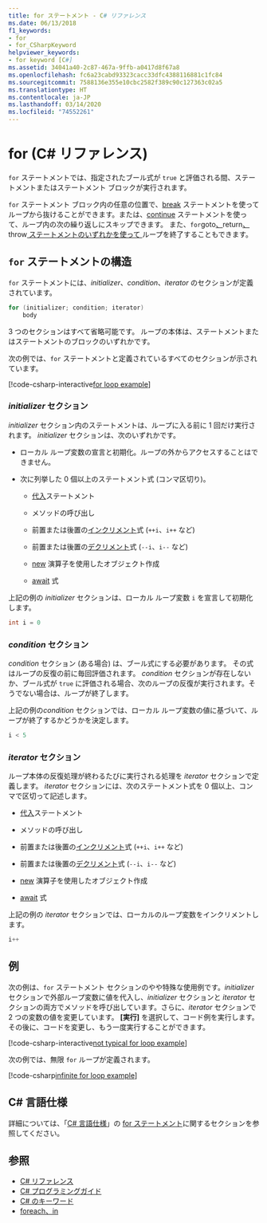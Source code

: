 ```yaml
---
title: for ステートメント - C# リファレンス
ms.date: 06/13/2018
f1_keywords:
- for
- for_CSharpKeyword
helpviewer_keywords:
- for keyword [C#]
ms.assetid: 34041a40-2c87-467a-9ffb-a0417d8f67a8
ms.openlocfilehash: fc6a23cabd93323cacc33dfc4388116881c1fc84
ms.sourcegitcommit: 7588136e355e10cbc2582f389c90c127363c02a5
ms.translationtype: HT
ms.contentlocale: ja-JP
ms.lasthandoff: 03/14/2020
ms.locfileid: "74552261"
---
```

# <a name="for-c-reference"></a>for (C# リファレンス)

`for` ステートメントでは、指定されたブール式が `true` と評価される間、ステートメントまたはステートメント ブロックが実行されます。

`for` ステートメント ブロック内の任意の位置で、[break](break.md) ステートメントを使ってループから抜けることができます。または、[continue](continue.md) ステートメントを使って、ループ内の次の繰り返しにスキップできます。 また、`for`goto[、](goto.md)return[、](return.md)throw[ ステートメントのいずれかを使って ](throw.md) ループを終了することもできます。

## <a name="structure-of-the-for-statement"></a>`for` ステートメントの構造

`for` ステートメントには、*initializer*、*condition*、*iterator* のセクションが定義されています。

```csharp
for (initializer; condition; iterator)
    body
```

3 つのセクションはすべて省略可能です。 ループの本体は、ステートメントまたはステートメントのブロックのいずれかです。

次の例では、`for` ステートメントと定義されているすべてのセクションが示されています。

[!code-csharp-interactive[for loop example](~/samples/snippets/csharp/keywords/IterationKeywordsExamples.cs#5)]

### <a name="the-initializer-section"></a>*initializer* セクション

*initializer* セクション内のステートメントは、ループに入る前に 1 回だけ実行されます。 *initializer* セクションは、次のいずれかです。

- ローカル ループ変数の宣言と初期化。ループの外からアクセスすることはできません。

- 次に列挙した 0 個以上のステートメント式 (コンマ区切り)。

  - [代入](../operators/assignment-operator.md)ステートメント

  - メソッドの呼び出し

  - 前置または後置の[インクリメント](../operators/arithmetic-operators.md#increment-operator-)式 (`++i`、`i++` など)

  - 前置または後置の[デクリメント](../operators/arithmetic-operators.md#decrement-operator---)式 (`--i`、`i--` など)

  - [new](../operators/new-operator.md) 演算子を使用したオブジェクト作成

  - [await](../operators/await.md) 式

上記の例の *initializer* セクションは、ローカル ループ変数 `i` を宣言して初期化します。

```csharp
int i = 0
```

### <a name="the-condition-section"></a>*condition* セクション

*condition* セクション (ある場合) は、ブール式にする必要があります。 その式はループの反復の前に毎回評価されます。 *condition* セクションが存在しないか、ブール式が `true` に評価される場合、次のループの反復が実行されます。そうでない場合は、ループが終了します。

上記の例の*condition* セクションでは、ローカル ループ変数の値に基づいて、ループが終了するかどうかを決定します。

```csharp
i < 5
```

### <a name="the-iterator-section"></a>*iterator* セクション

ループ本体の反復処理が終わるたびに実行される処理を *iterator* セクションで定義します。 *iterator* セクションには、次のステートメント式を 0 個以上、コンマで区切って記述します。

- [代入](../operators/assignment-operator.md)ステートメント

- メソッドの呼び出し

- 前置または後置の[インクリメント](../operators/arithmetic-operators.md#increment-operator-)式 (`++i`、`i++` など)

- 前置または後置の[デクリメント](../operators/arithmetic-operators.md#decrement-operator---)式 (`--i`、`i--` など)

- [new](../operators/new-operator.md) 演算子を使用したオブジェクト作成

- [await](../operators/await.md) 式

上記の例の *iterator* セクションでは、ローカルのループ変数をインクリメントします。

```csharp
i++
```

## <a name="examples"></a>例

次の例は、`for` ステートメント セクションのやや特殊な使用例です。*initializer* セクションで外部ループ変数に値を代入し、*initializer* セクションと *iterator* セクションの両方でメソッドを呼び出しています。さらに、*iterator* セクションで 2 つの変数の値を変更しています。 **[実行]** を選択して、コード例を実行します。 その後に、コードを変更し、もう一度実行することができます。

[!code-csharp-interactive[not typical for loop example](~/samples/snippets/csharp/keywords/IterationKeywordsExamples.cs#6)]

次の例では、無限 `for` ループが定義されます。

[!code-csharp[infinite for loop example](~/samples/snippets/csharp/keywords/IterationKeywordsExamples.cs#7)]

## <a name="c-language-specification"></a>C# 言語仕様

詳細については、「[C# 言語仕様](~/_csharplang/spec/statements.md#the-for-statement)」の [for ステートメント](/dotnet/csharp/language-reference/language-specification/introduction)に関するセクションを参照してください。

## <a name="see-also"></a>参照

- [C# リファレンス](../index.md)
- [C# プログラミングガイド](../../programming-guide/index.md)
- [C# のキーワード](index.md)
- [foreach、in](foreach-in.md)
